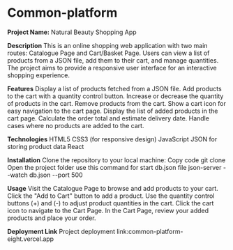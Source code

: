 # Common-platform
**Project Name:** Natural Beauty Shopping App

**Description**
This is an online shopping web application with two main routes: Catalogue Page and Cart/Basket Page. Users can view a list of products from a JSON file, add them to their cart, and manage quantities. The project aims to provide a responsive user interface for an interactive shopping experience.

**Features**
Display a list of products fetched from a JSON file.
Add products to the cart with a quantity control button.
Increase or decrease the quantity of products in the cart.
Remove products from the cart.
Show a cart icon for easy navigation to the cart page.
Display the list of added products in the cart page.
Calculate the order total and estimate delivery date.
Handle cases where no products are added to the cart.

**Technologies** 
HTML5
CSS3 (for responsive design)
JavaScript
JSON for storing product data
React

**Installation**
Clone the repository to your local machine:
Copy code
git clone <repository-url>
Open the project folder
use this command for start db.json file json-server --watch db.json --port 500



**Usage**
Visit the Catalogue Page to browse and add products to your cart.
Click the "Add to Cart" button to add a product.
Use the quantity control buttons (+) and (-) to adjust product quantities in the cart.
Click the cart icon to navigate to the Cart Page.
In the Cart Page, review your added products and place your order.


**Deployment Link**
Project deployment link:common-platform-eight.vercel.app




